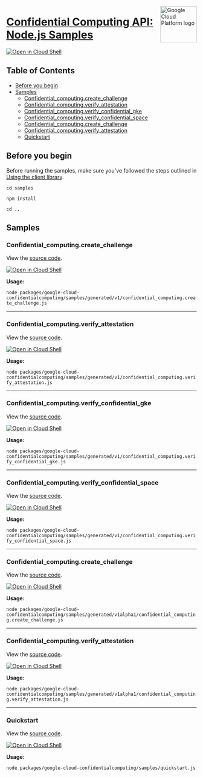 [//]: # "This README.md file is auto-generated, all changes to this file will be lost."
[//]: # "To regenerate it, use `python -m synthtool`."
<img src="https://avatars2.githubusercontent.com/u/2810941?v=3&s=96" alt="Google Cloud Platform logo" title="Google Cloud Platform" align="right" height="96" width="96"/>

# [Confidential Computing API: Node.js Samples](https://github.com/googleapis/google-cloud-node)

[![Open in Cloud Shell][shell_img]][shell_link]



## Table of Contents

* [Before you begin](#before-you-begin)
* [Samples](#samples)
  * [Confidential_computing.create_challenge](#confidential_computing.create_challenge)
  * [Confidential_computing.verify_attestation](#confidential_computing.verify_attestation)
  * [Confidential_computing.verify_confidential_gke](#confidential_computing.verify_confidential_gke)
  * [Confidential_computing.verify_confidential_space](#confidential_computing.verify_confidential_space)
  * [Confidential_computing.create_challenge](#confidential_computing.create_challenge)
  * [Confidential_computing.verify_attestation](#confidential_computing.verify_attestation)
  * [Quickstart](#quickstart)

## Before you begin

Before running the samples, make sure you've followed the steps outlined in
[Using the client library](https://github.com/googleapis/google-cloud-node#using-the-client-library).

`cd samples`

`npm install`

`cd ..`

## Samples



### Confidential_computing.create_challenge

View the [source code](https://github.com/googleapis/google-cloud-node/blob/main/packages/google-cloud-confidentialcomputing/samples/generated/v1/confidential_computing.create_challenge.js).

[![Open in Cloud Shell][shell_img]](https://console.cloud.google.com/cloudshell/open?git_repo=https://github.com/googleapis/google-cloud-node&page=editor&open_in_editor=packages/google-cloud-confidentialcomputing/samples/generated/v1/confidential_computing.create_challenge.js,samples/README.md)

__Usage:__


`node packages/google-cloud-confidentialcomputing/samples/generated/v1/confidential_computing.create_challenge.js`


-----




### Confidential_computing.verify_attestation

View the [source code](https://github.com/googleapis/google-cloud-node/blob/main/packages/google-cloud-confidentialcomputing/samples/generated/v1/confidential_computing.verify_attestation.js).

[![Open in Cloud Shell][shell_img]](https://console.cloud.google.com/cloudshell/open?git_repo=https://github.com/googleapis/google-cloud-node&page=editor&open_in_editor=packages/google-cloud-confidentialcomputing/samples/generated/v1/confidential_computing.verify_attestation.js,samples/README.md)

__Usage:__


`node packages/google-cloud-confidentialcomputing/samples/generated/v1/confidential_computing.verify_attestation.js`


-----




### Confidential_computing.verify_confidential_gke

View the [source code](https://github.com/googleapis/google-cloud-node/blob/main/packages/google-cloud-confidentialcomputing/samples/generated/v1/confidential_computing.verify_confidential_gke.js).

[![Open in Cloud Shell][shell_img]](https://console.cloud.google.com/cloudshell/open?git_repo=https://github.com/googleapis/google-cloud-node&page=editor&open_in_editor=packages/google-cloud-confidentialcomputing/samples/generated/v1/confidential_computing.verify_confidential_gke.js,samples/README.md)

__Usage:__


`node packages/google-cloud-confidentialcomputing/samples/generated/v1/confidential_computing.verify_confidential_gke.js`


-----




### Confidential_computing.verify_confidential_space

View the [source code](https://github.com/googleapis/google-cloud-node/blob/main/packages/google-cloud-confidentialcomputing/samples/generated/v1/confidential_computing.verify_confidential_space.js).

[![Open in Cloud Shell][shell_img]](https://console.cloud.google.com/cloudshell/open?git_repo=https://github.com/googleapis/google-cloud-node&page=editor&open_in_editor=packages/google-cloud-confidentialcomputing/samples/generated/v1/confidential_computing.verify_confidential_space.js,samples/README.md)

__Usage:__


`node packages/google-cloud-confidentialcomputing/samples/generated/v1/confidential_computing.verify_confidential_space.js`


-----




### Confidential_computing.create_challenge

View the [source code](https://github.com/googleapis/google-cloud-node/blob/main/packages/google-cloud-confidentialcomputing/samples/generated/v1alpha1/confidential_computing.create_challenge.js).

[![Open in Cloud Shell][shell_img]](https://console.cloud.google.com/cloudshell/open?git_repo=https://github.com/googleapis/google-cloud-node&page=editor&open_in_editor=packages/google-cloud-confidentialcomputing/samples/generated/v1alpha1/confidential_computing.create_challenge.js,samples/README.md)

__Usage:__


`node packages/google-cloud-confidentialcomputing/samples/generated/v1alpha1/confidential_computing.create_challenge.js`


-----




### Confidential_computing.verify_attestation

View the [source code](https://github.com/googleapis/google-cloud-node/blob/main/packages/google-cloud-confidentialcomputing/samples/generated/v1alpha1/confidential_computing.verify_attestation.js).

[![Open in Cloud Shell][shell_img]](https://console.cloud.google.com/cloudshell/open?git_repo=https://github.com/googleapis/google-cloud-node&page=editor&open_in_editor=packages/google-cloud-confidentialcomputing/samples/generated/v1alpha1/confidential_computing.verify_attestation.js,samples/README.md)

__Usage:__


`node packages/google-cloud-confidentialcomputing/samples/generated/v1alpha1/confidential_computing.verify_attestation.js`


-----




### Quickstart

View the [source code](https://github.com/googleapis/google-cloud-node/blob/main/packages/google-cloud-confidentialcomputing/samples/quickstart.js).

[![Open in Cloud Shell][shell_img]](https://console.cloud.google.com/cloudshell/open?git_repo=https://github.com/googleapis/google-cloud-node&page=editor&open_in_editor=packages/google-cloud-confidentialcomputing/samples/quickstart.js,samples/README.md)

__Usage:__


`node packages/google-cloud-confidentialcomputing/samples/quickstart.js`






[shell_img]: https://gstatic.com/cloudssh/images/open-btn.png
[shell_link]: https://console.cloud.google.com/cloudshell/open?git_repo=https://github.com/googleapis/google-cloud-node&page=editor&open_in_editor=samples/README.md
[product-docs]: https://cloud.google.com/confidential-computing
